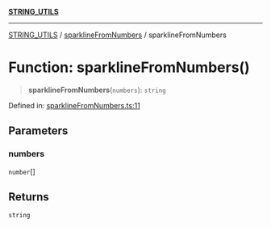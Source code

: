 [**STRING_UTILS**](../../README.md)

***

[STRING_UTILS](../../README.md) / [sparklineFromNumbers](../README.md) / sparklineFromNumbers

# Function: sparklineFromNumbers()

> **sparklineFromNumbers**(`numbers`): `string`

Defined in: [sparklineFromNumbers.ts:11](https://github.com/dailker/everyutil/blob/fb6c9c837496f567cf7883b581cd27d1c9507ebe/src/string/sparklineFromNumbers.ts#L11)

## Parameters

### numbers

`number`[]

## Returns

`string`
